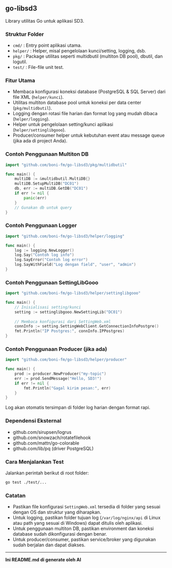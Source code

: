 ## go-libsd3

Library utilitas Go untuk aplikasi SD3.

### Struktur Folder

- `cmd/` : Entry point aplikasi utama.
- `helper/` : Helper, misal pengelolaan kunci/setting, logging, dsb.
- `pkg/` : Package utilitas seperti multidbutil (multiton DB pool), dbutil, dan logutil.
- `test/` : File-file unit test.

### Fitur Utama

- Membaca konfigurasi koneksi database (PostgreSQL & SQL Server) dari file XML (`helper/kunci`).
- Utilitas multiton database pool untuk koneksi per data center (`pkg/multidbutil`).
- Logging dengan rotasi file harian dan format log yang mudah dibaca (`helper/logging`).
- Helper untuk pengelolaan setting/kunci aplikasi (`helper/settinglibgooo`).
- Producer/consumer helper untuk kebutuhan event atau message queue (jika ada di project Anda).

### Contoh Penggunaan Multiton DB

```go
import "github.com/boni-fm/go-libsd3/pkg/multidbutil"

func main() {
    multiDB := &multidbutil.MultiDB{}
    multiDB.SetupMultiDB("DC01")
    db, err := multiDB.GetDB("DC01")
    if err != nil {
        panic(err)
    }
    // Gunakan db untuk query
}
```

### Contoh Penggunaan Logger

```go
import "github.com/boni-fm/go-libsd3/helper/logging"

func main() {
    log := logging.NewLogger()
    log.Say("Contoh log info")
    log.SayError("Contoh log error")
    log.SayWithField("Log dengan field", "user", "admin")
}
```

### Contoh Penggunaan SettingLibGooo

```go
import "github.com/boni-fm/go-libsd3/helper/settinglibgooo"

func main() {
    // Inisialisasi setting/kunci
    setting := settinglibgooo.NewSettingLib("DC01")
    
    // Membaca konfigurasi dari SettingWeb.xml
    connInfo := setting.SettingWebClient.GetConnectionInfoPostgre()
    fmt.Println("IP Postgres:", connInfo.IPPostgres)
}
```

### Contoh Penggunaan Producer (jika ada)

```go
import "github.com/boni-fm/go-libsd3/helper/producer"

func main() {
    prod := producer.NewProducer("my-topic")
    err := prod.SendMessage("Hello, SD3!")
    if err != nil {
        fmt.Println("Gagal kirim pesan:", err)
    }
}
```

Log akan otomatis tersimpan di folder log harian dengan format rapi.

### Dependensi Eksternal

- github.com/sirupsen/logrus
- github.com/snowzach/rotatefilehook
- github.com/mattn/go-colorable
- github.com/lib/pq (driver PostgreSQL)

### Cara Menjalankan Test

Jalankan perintah berikut di root folder:

```bash
go test ./test/...
```

### Catatan

- Pastikan file konfigurasi `SettingWeb.xml` tersedia di folder yang sesuai dengan OS dan struktur yang diharapkan.
- Untuk logging, pastikan folder tujuan log (`/var/log/nginx/api` di Linux atau path yang sesuai di Windows) dapat ditulis oleh aplikasi.
- Untuk penggunaan multiton DB, pastikan environment dan koneksi database sudah dikonfigurasi dengan benar.
- Untuk producer/consumer, pastikan service/broker yang digunakan sudah berjalan dan dapat diakses.

---
**Ini README.md di generate oleh AI**
